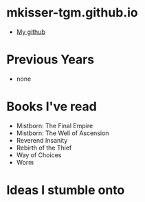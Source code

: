 # mkisser-tgm.github.io
- [My github](http://github.com/mkisser-tgm)

# Previous Years
- none

# Books I've read
- Mistborn: The Final Empire
- Mistborn: The Well of Ascension
- Reverend Insanity
- Rebirth of the Thief
- Way of Choices
- Worm

# Ideas I stumble onto
